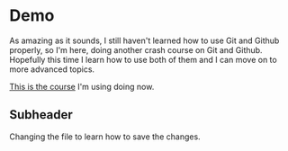 # Demo

As amazing as it sounds, I still haven't learned how to use Git and Github properly, so I'm here, 
doing another crash course on Git and Github. Hopefully this time I learn how to use both of them
and I can move on to more advanced topics.

[This is the course](https://www.youtube.com/watch?v=RGOj5yH7evk&ab_channel=freeCodeCamp.org) I'm using doing now.

## Subheader
Changing the file to learn how to save the changes.
